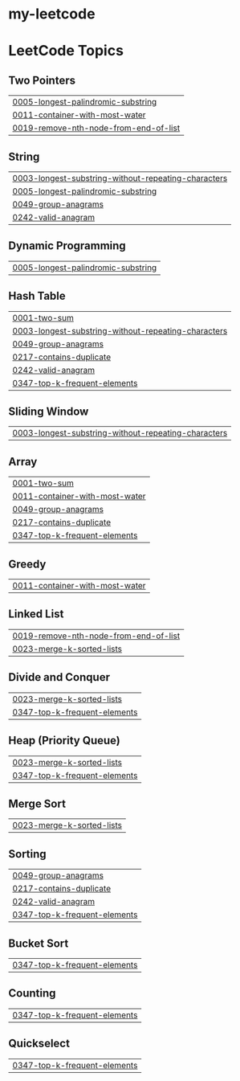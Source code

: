 # my-leetcode
<!---LeetCode Topics Start-->
# LeetCode Topics
## Two Pointers
|  |
| ------- |
| [0005-longest-palindromic-substring](https://github.com/mmuzza/my-leetcode/tree/master/0005-longest-palindromic-substring) |
| [0011-container-with-most-water](https://github.com/mmuzza/my-leetcode/tree/master/0011-container-with-most-water) |
| [0019-remove-nth-node-from-end-of-list](https://github.com/mmuzza/my-leetcode/tree/master/0019-remove-nth-node-from-end-of-list) |
## String
|  |
| ------- |
| [0003-longest-substring-without-repeating-characters](https://github.com/mmuzza/my-leetcode/tree/master/0003-longest-substring-without-repeating-characters) |
| [0005-longest-palindromic-substring](https://github.com/mmuzza/my-leetcode/tree/master/0005-longest-palindromic-substring) |
| [0049-group-anagrams](https://github.com/mmuzza/my-leetcode/tree/master/0049-group-anagrams) |
| [0242-valid-anagram](https://github.com/mmuzza/my-leetcode/tree/master/0242-valid-anagram) |
## Dynamic Programming
|  |
| ------- |
| [0005-longest-palindromic-substring](https://github.com/mmuzza/my-leetcode/tree/master/0005-longest-palindromic-substring) |
## Hash Table
|  |
| ------- |
| [0001-two-sum](https://github.com/mmuzza/my-leetcode/tree/master/0001-two-sum) |
| [0003-longest-substring-without-repeating-characters](https://github.com/mmuzza/my-leetcode/tree/master/0003-longest-substring-without-repeating-characters) |
| [0049-group-anagrams](https://github.com/mmuzza/my-leetcode/tree/master/0049-group-anagrams) |
| [0217-contains-duplicate](https://github.com/mmuzza/my-leetcode/tree/master/0217-contains-duplicate) |
| [0242-valid-anagram](https://github.com/mmuzza/my-leetcode/tree/master/0242-valid-anagram) |
| [0347-top-k-frequent-elements](https://github.com/mmuzza/my-leetcode/tree/master/0347-top-k-frequent-elements) |
## Sliding Window
|  |
| ------- |
| [0003-longest-substring-without-repeating-characters](https://github.com/mmuzza/my-leetcode/tree/master/0003-longest-substring-without-repeating-characters) |
## Array
|  |
| ------- |
| [0001-two-sum](https://github.com/mmuzza/my-leetcode/tree/master/0001-two-sum) |
| [0011-container-with-most-water](https://github.com/mmuzza/my-leetcode/tree/master/0011-container-with-most-water) |
| [0049-group-anagrams](https://github.com/mmuzza/my-leetcode/tree/master/0049-group-anagrams) |
| [0217-contains-duplicate](https://github.com/mmuzza/my-leetcode/tree/master/0217-contains-duplicate) |
| [0347-top-k-frequent-elements](https://github.com/mmuzza/my-leetcode/tree/master/0347-top-k-frequent-elements) |
## Greedy
|  |
| ------- |
| [0011-container-with-most-water](https://github.com/mmuzza/my-leetcode/tree/master/0011-container-with-most-water) |
## Linked List
|  |
| ------- |
| [0019-remove-nth-node-from-end-of-list](https://github.com/mmuzza/my-leetcode/tree/master/0019-remove-nth-node-from-end-of-list) |
| [0023-merge-k-sorted-lists](https://github.com/mmuzza/my-leetcode/tree/master/0023-merge-k-sorted-lists) |
## Divide and Conquer
|  |
| ------- |
| [0023-merge-k-sorted-lists](https://github.com/mmuzza/my-leetcode/tree/master/0023-merge-k-sorted-lists) |
| [0347-top-k-frequent-elements](https://github.com/mmuzza/my-leetcode/tree/master/0347-top-k-frequent-elements) |
## Heap (Priority Queue)
|  |
| ------- |
| [0023-merge-k-sorted-lists](https://github.com/mmuzza/my-leetcode/tree/master/0023-merge-k-sorted-lists) |
| [0347-top-k-frequent-elements](https://github.com/mmuzza/my-leetcode/tree/master/0347-top-k-frequent-elements) |
## Merge Sort
|  |
| ------- |
| [0023-merge-k-sorted-lists](https://github.com/mmuzza/my-leetcode/tree/master/0023-merge-k-sorted-lists) |
## Sorting
|  |
| ------- |
| [0049-group-anagrams](https://github.com/mmuzza/my-leetcode/tree/master/0049-group-anagrams) |
| [0217-contains-duplicate](https://github.com/mmuzza/my-leetcode/tree/master/0217-contains-duplicate) |
| [0242-valid-anagram](https://github.com/mmuzza/my-leetcode/tree/master/0242-valid-anagram) |
| [0347-top-k-frequent-elements](https://github.com/mmuzza/my-leetcode/tree/master/0347-top-k-frequent-elements) |
## Bucket Sort
|  |
| ------- |
| [0347-top-k-frequent-elements](https://github.com/mmuzza/my-leetcode/tree/master/0347-top-k-frequent-elements) |
## Counting
|  |
| ------- |
| [0347-top-k-frequent-elements](https://github.com/mmuzza/my-leetcode/tree/master/0347-top-k-frequent-elements) |
## Quickselect
|  |
| ------- |
| [0347-top-k-frequent-elements](https://github.com/mmuzza/my-leetcode/tree/master/0347-top-k-frequent-elements) |
<!---LeetCode Topics End-->